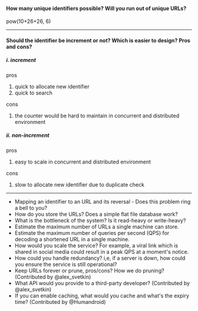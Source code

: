 #### How many unique identifiers possible? Will you run out of unique URLs?

pow(10+26+26, 6)

---

#### Should the identifier be increment or not? Which is easier to design? Pros and cons?

##### i. increment

pros

1. quick to allocate new identifier
2. quick to search

cons

1. the counter would be hard to maintain in concurrent and distributed environment

##### ii. non-increment

pros

1. easy to scale in concurrent and distributed environment

cons

1. slow to allocate new identifier due to duplicate check

---

- Mapping an identifier to an URL and its reversal - Does this problem ring a bell to you?
- How do you store the URLs? Does a simple flat file database work?
- What is the bottleneck of the system? Is it read-heavy or write-heavy?
- Estimate the maximum number of URLs a single machine can store.
- Estimate the maximum number of queries per second (QPS) for decoding a shortened URL in a single machine.
- How would you scale the service? For example, a viral link which is shared in social media could result in a peak QPS at a moment's notice.
- How could you handle redundancy? i,e, if a server is down, how could you ensure the service is still operational?
- Keep URLs forever or prune, pros/cons? How we do pruning? (Contributed by @alex_svetkin)
- What API would you provide to a third-party developer? (Contributed by @alex_svetkin)
- If you can enable caching, what would you cache and what's the expiry time? (Contributed by @Humandroid)